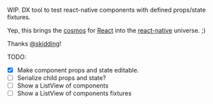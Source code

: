 WIP. DX tool to test react-native components with defined props/state fixtures.

Yep, this brings the [cosmos](https://github.com/skidding/cosmos) for
[React](http://facebook.github.io/react/) into the
[react-native](https://facebook.github.io/react-native/) universe. ;)

Thanks [@skidding](https://twitter.com/skidding)!

TODO:

* [x] Make component props and state editable.
* [ ] Serialize child props and state?
* [ ] Show a ListView of components
* [ ] Show a ListView of components fixtures
